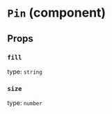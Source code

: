 `Pin` (component)
=================



Props
-----

### `fill`

type: `string`


### `size`

type: `number`

